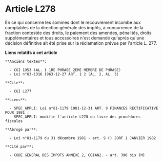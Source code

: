 # Article L278

En ce qui concerne les sommes dont le recouvrement incombe aux comptables de la direction générale des impôts, à concurrence
de la fraction contestée des droits, le paiement des amendes, pénalités, droits supplémentaires et tous accessoires n'est
demandé qu'après qu'une décision définitive ait été prise sur la réclamation prévue par l'article L. 277.

**Liens relatifs à cet article**

	**Anciens textes**:

	  - CGI 1953 (AL. 1 1RE PHRASE 2EME MEMBRE DE PHRASE)
	  - Loi n°63-1316 1963-12-27 ART. 1 2 (AL. 2, AL. 3)

	**Cite**:

	  - CGI L277

	**Liens**:

	  - SPEC_APPLI: Loi n°81-1179 1981-12-31 ART. 9 FINANCES RECTIFICATIVE POUR 1981 :
	  - SPEC_APPLI: modifie l'article L278 du livre des procédures fiscales

	**Abrogé par**:

	  - Loi n°81-1179 du 31 décembre 1981 - art. 9 () JORF 1 JANVIER 1982

	**Cité par**:

	  - CODE GENERAL DES IMPOTS ANNEXE 2, CGIAN2. - art. 396 bis (M)
